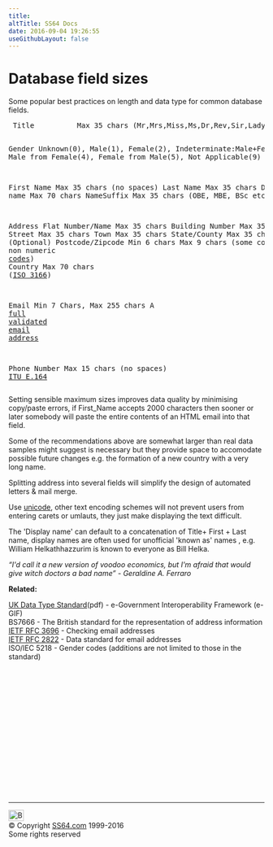 ```yaml
---
title:
altTitle: SS64 Docs
date: 2016-09-04 19:26:55
useGithubLayout: false
---
```

<!-- #BeginLibraryItem "/Library/head_sql.lbi" --><!-- #EndLibraryItem --><h1>Database field sizes</h1>
<p>Some popular best practices on length and data type for common database fields.</p>
<pre> Title          Max 35 chars (Mr,Mrs,Miss,Ms,Dr,Rev,Sir,Lady,Lord,Captain,Major,Professor,Dame,Colonel.)

 Gender         Unknown(0), Male(1), Female(2), Indeterminate:Male+Female(3),
                Male from Female(4), Female from Male(5), Not Applicable(9) 

 First Name     Max 35 chars (no spaces)
 Last Name      Max 35 chars
 Display name   Max 70 chars
 NameSuffix     Max 35 chars (OBE, MBE, BSc etc)

 Address
    Flat Number/Name  Max 35 chars
    Building Number   Max 35 chars
    Street            Max 35 chars
    Town              Max 35 chars
    State/County      Max 35 chars (Optional)
    Postcode/Zipcode  Min  6 chars Max 9 chars (some countries use non numeric <a href="http://www.barnesandnoble.com/help/cds2.asp?PID=8134">codes</a>)
    Country           Max 70 chars (<a href="http://en.wikipedia.org/wiki/ISO_3166-1">ISO 3166</a>)

 Email          Min 7 Chars, Max 255 chars  A <a href="http://stackoverflow.com/questions/3968500/regex-to-validate-a-message-id-as-per-rfc2822">full</a> <a href="http://programmers.stackexchange.com/questions/78353/how-far-should-one-take-e-mail-address-validation?newreg=b3ec09a231f94325bebac75c6ef86ad8">validated</a> <a href="http://en.wikipedia.org/wiki/Email_address">email address</a>  

 Phone Number   Max 15 chars (no spaces) <a href="http://en.wikipedia.org/wiki/E.164">ITU E.164</a></pre>
<p>Setting sensible maximum sizes improves data quality by minimising copy/paste errors, if First_Name accepts 2000 characters then sooner or later somebody will paste the entire contents of an HTML email into that field.</p>
<p>Some of the recommendations above are somewhat larger than real data samples might suggest is necessary but they provide space to accomodate possible future changes e.g. the formation of a new country with a very long name.</p>
<p>Splitting address into several fields will simplify the design of automated letters &amp; mail merge.</p>
<p>Use <a href="http://www.joelonsoftware.com/articles/Unicode.html">unicode</a>, other text encoding schemes will not prevent users from entering carets or umlauts, they just make displaying the text difficult.</p>
<p>The 'Display name' can  default to a concatenation of Title+ First + Last name, display names are often used for unofficial 'known as' names , e.g.  William Helkathhazzurim is known to everyone as Bill Helka.</p>
<p class="quote"><i>“I'd call it a new version of voodoo economics, but I'm afraid that would give witch doctors a bad name” - Geraldine A. Ferraro</i></p>
<p><b>Related:</b></p>
<p><a href="http://webarchive.nationalarchives.gov.uk/+/http://www.cabinetoffice.gov.uk/media/254290/GDS%20Catalogue%20Vol%202.pdf">UK Data Type Standard</a>(pdf) - e-Government Interoperability Framework (e-GIF) <br>
BS7666 - The British standard for the representation of address information<br>
<a href="http://tools.ietf.org/html/rfc3696">IETF RFC 3696</a> - Checking email addresses<br>
<a href="http://www.ietf.org/rfc/rfc2822.txt">IETF RFC 2822</a> - Data standard for email addresses<br>
ISO/IEC 5218 - Gender codes (additions  are not limited to those in the standard)<!-- #BeginLibraryItem "/Library/foot_sql.lbi" --></p><p>
<!-- ss64-sql -->
<ins class="adsbygoogle" style="display:inline-block;width:300px;height:250px" data-ad-client="ca-pub-6140977852749469" data-ad-slot="6953563613"></ins>
<script>
(adsbygoogle = window.adsbygoogle || []).push({});
</script></p>
<hr>
<div id="bl" class="footer"><a href="syntax-field-sizes.html#"><img src="../images/top.png" width="30" height="22" alt="Back to the Top"></a></div>
<div id="br" class="footer, tagline">© Copyright <a href="http://ss64.com/">SS64.com</a> 1999-2016<br>
Some rights reserved</div><!-- #EndLibraryItem --><p></p>

